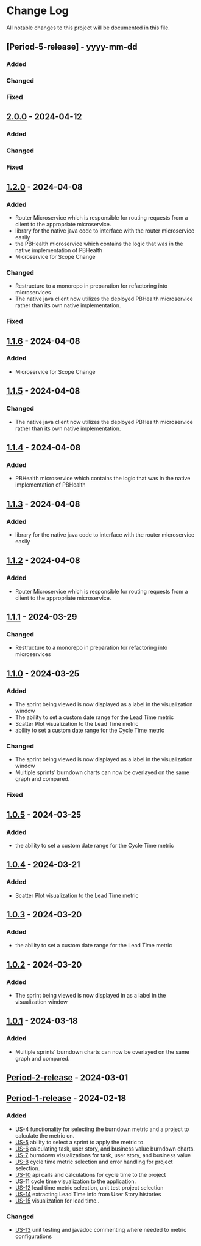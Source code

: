 # Change Log
All notable changes to this project will be documented in this file.

## [Period-5-release] - yyyy-mm-dd
 
### Added
 
### Changed
 
### Fixed

## [2.0.0](https://github.com/cgjeffries/SER516-Team-Boston/releases/tag/Period-2-release) - 2024-04-12
 
### Added
 
### Changed
 
### Fixed

## [1.2.0](https://github.com/cgjeffries/SER516-Team-Boston/releases/tag/Period-2-release) - 2024-04-08
 
### Added
- Router Microservice which is responsible for routing requests from a client to the appropriate microservice.
- library for the native java code to interface with the router microservice easily
- the PBHealth microservice which contains the logic that was in the native implementation of PBHealth
- Microservice for Scope Change
 
### Changed
- Restructure to a monorepo in preparation for refactoring into microservices
- The native java client now utilizes the deployed PBHealth microservice rather than its own native implementation.

### Fixed

## [1.1.6](https://github.com/cgjeffries/SER516-Team-Boston/releases/tag/Period-2-release) - 2024-04-08
 
### Added
- Microservice for Scope Change


## [1.1.5](https://github.com/cgjeffries/SER516-Team-Boston/releases/tag/Period-2-release) - 2024-04-08
 
### Changed
- The native java client now utilizes the deployed PBHealth microservice rather than its own native implementation.


## [1.1.4](https://github.com/cgjeffries/SER516-Team-Boston/releases/tag/Period-2-release) - 2024-04-08
 
### Added
- PBHealth microservice which contains the logic that was in the native implementation of PBHealth


## [1.1.3](https://github.com/cgjeffries/SER516-Team-Boston/releases/tag/Period-2-release) - 2024-04-08
 
### Added
- library for the native java code to interface with the router microservice easily


## [1.1.2](https://github.com/cgjeffries/SER516-Team-Boston/releases/tag/Period-2-release) - 2024-04-08
 
### Added
- Router Microservice which is responsible for routing requests from a client to the appropriate microservice.


## [1.1.1](https://github.com/cgjeffries/SER516-Team-Boston/releases/tag/Period-2-release) - 2024-03-29
 
### Changed
- Restructure to a monorepo in preparation for refactoring into microservices


## [1.1.0](https://github.com/cgjeffries/SER516-Team-Boston/releases/tag/Period-2-release) - 2024-03-25
 
### Added
- The sprint being viewed is now displayed as a label in the visualization window
- The ability to set a custom date range for the Lead Time metric
- Scatter Plot visualization to the Lead Time metric
- ability to set a custom date range for the Cycle Time metric

### Changed
- The sprint being viewed is now displayed as a label in the visualization window
- Multiple sprints' burndown charts can now be overlayed on the same graph and compared.

### Fixed

## [1.0.5](https://github.com/cgjeffries/SER516-Team-Boston/releases/tag/Period-2-release) - 2024-03-25
 
### Added
- the ability to set a custom date range for the Cycle Time metric


## [1.0.4](https://github.com/cgjeffries/SER516-Team-Boston/releases/tag/Period-2-release) - 2024-03-21
 
### Added
- Scatter Plot visualization to the Lead Time metric


## [1.0.3](https://github.com/cgjeffries/SER516-Team-Boston/releases/tag/Period-2-release) - 2024-03-20
 
### Added
- the ability to set a custom date range for the Lead Time metric


## [1.0.2](https://github.com/cgjeffries/SER516-Team-Boston/releases/tag/1.0.2) - 2024-03-20
 
### Added
- The sprint being viewed is now displayed in as a label in the visualization window


## [1.0.1](https://github.com/cgjeffries/SER516-Team-Boston/releases/tag/1.0.1) - 2024-03-18
 
### Added
- Multiple sprints' burndown charts can now be overlayed on the same graph and compared.


## [Period-2-release](https://github.com/cgjeffries/SER516-Team-Boston/releases/tag/Period-2-release) - 2024-03-01


## [Period-1-release](https://github.com/cgjeffries/SER516-Team-Boston/releases/tag/Period-1-release) - 2024-02-18
 
### Added

- [US-4](https://github.com/cgjeffries/SER516-Team-Boston/pull/1)
functionality for selecting the burndown metric and a project to calculate the metric on.
- [US-5](https://github.com/cgjeffries/SER516-Team-Boston/pull/2)
ability to select a sprint to apply the metric to.
- [US-6](https://github.com/cgjeffries/SER516-Team-Boston/pull/4)
calculating task, user story, and business value burndown charts.
- [US-7](https://github.com/cgjeffries/SER516-Team-Boston/pull/5)
burndown visualizations for task, user story, and business value
- [US-8](https://github.com/cgjeffries/SER516-Team-Boston/pull/7)
cycle time metric selection and error handling for project selection.
- [US-10](https://github.com/cgjeffries/SER516-Team-Boston/pull/6)
api calls and calculations for cycle time to the project
- [US-11](https://github.com/cgjeffries/SER516-Team-Boston/pull/8)
cycle time visualization to the application.
- [US-12](https://github.com/cgjeffries/SER516-Team-Boston/pull/10)
lead time metric selection, unit test project selection
- [US-14](https://github.com/cgjeffries/SER516-Team-Boston/pull/9)
extracting Lead Time info from User Story histories
- [US-15](https://github.com/cgjeffries/SER516-Team-Boston/pull/13)
visualization for lead time..

### Changed
- [US-13](https://github.com/cgjeffries/SER516-Team-Boston/pull/11)
unit testing and javadoc commenting where needed to metric configurations

